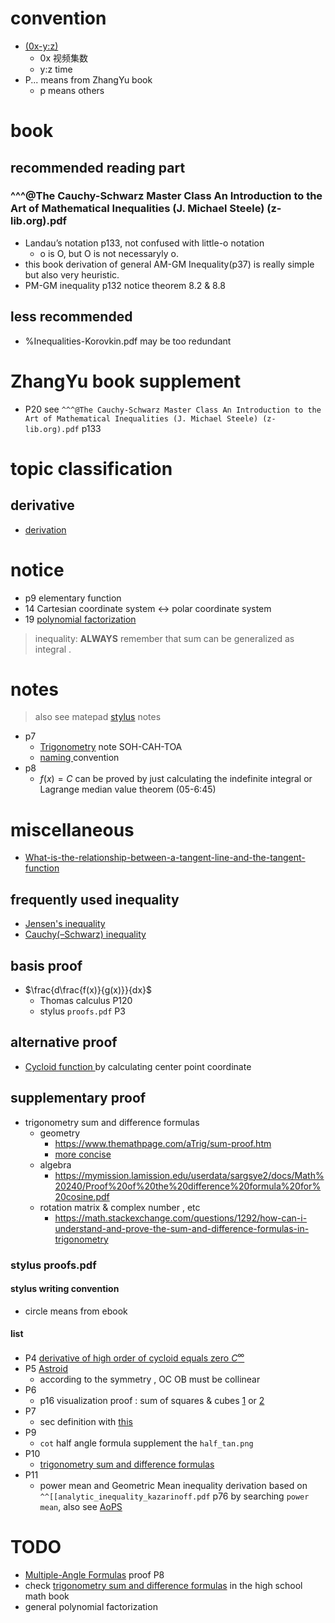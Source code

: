 # convention 
- [(0x-y:z)](https://www.iqihang.com/ark/record/7191/8673/1507816/161543942/3/72/2/4555)
  - 0x 视频集数
  - y:z time
- P... means from ZhangYu book
  - p means others
# book 
## recommended reading part
### ^^^@The Cauchy-Schwarz Master Class An Introduction to the Art of Mathematical Inequalities (J. Michael Steele) (z-lib.org).pdf
- Landau’s notation p133, not confused with little-o notation 
  - o is O, but O is not necessaryly o.
- this book derivation of general AM-GM Inequality(p37) is really simple but also very heuristic.  
- PM-GM inequality p132 notice theorem 8.2 & 8.8
## less recommended 
- %Inequalities-Korovkin.pdf may be too redundant 
# ZhangYu book supplement
- P20 see `^^^@The Cauchy-Schwarz Master Class An Introduction to the Art of Mathematical Inequalities (J. Michael Steele) (z-lib.org).pdf` p133 
# topic classification 

## derivative  
- [derivation](https://www.wyzant.com/resources/lessons/math/calculus/derivative_proofs/a_to_the_x)
# notice 
- p9 elementary function
- 14 Cartesian coordinate system <-> polar coordinate system
- 19 [polynomial factorization](https://tutorial.math.lamar.edu/classes/alg/factoring.aspx)
> inequality: **ALWAYS** remember that sum can be generalized as integral .
# notes
> also see matepad [stylus](#stylus) notes
- p7 
  - [Trigonometry](https://en.wikipedia.org/wiki/Trigonometry) note SOH-CAH-TOA
  - [naming ](https://www.quora.com/Why-is-sin-the-opposite-of-CSC-and-cos-the-opposite-of-sec)convention<a id="naming_convention"></a>
- p8 
  - $f(x)=C$ can be proved by just calculating the indefinite integral or Lagrange median value theorem (05-6:45)
# miscellaneous 
- [What-is-the-relationship-between-a-tangent-line-and-the-tangent-function](https://www.quora.com/What-is-the-relationship-between-a-tangent-line-and-the-tangent-function)
## frequently used inequality 
- [Jensen's inequality ](https://artofproblemsolving.com/wiki/index.php/Jensen's_Inequality)
- [Cauchy(–Schwarz) inequality](https://en.wikipedia.org/wiki/Cauchy%E2%80%93Schwarz_inequality#real_number_proof)
## basis proof
- $\frac{d\frac{f(x)}{g(x)}}{dx}$ 
  - Thomas calculus P120
  - stylus `proofs.pdf` P3  

## alternative proof
- [Cycloid function ](https://en.wikipedia.org/wiki/Cycloid) by calculating center point coordinate 

## supplementary proof
- trigonometry sum and difference formulas<a id="trigonometry1"></a>  
  - geometry
    - https://www.themathpage.com/aTrig/sum-proof.htm
    - [more concise](https://math.stackexchange.com/questions/1382661/looking-for-an-alternative-proof-of-the-angle-difference-expansion/1382809#1382809)
  - algebra
    - https://mymission.lamission.edu/userdata/sargsye2/docs/Math%20240/Proof%20of%20the%20difference%20formula%20for%20cosine.pdf
  - rotation matrix & complex number , etc
    - https://math.stackexchange.com/questions/1292/how-can-i-understand-and-prove-the-sum-and-difference-formulas-in-trigonometry
### stylus proofs.pdf<a id="stylus"></a>
#### stylus writing convention 
- circle means from ebook 
#### list 
- P4 [ derivative of high order of cycloid  equals zero $C^\infty$](https://en.wikipedia.org/wiki/Cycloid) 
- P5 [Astroid](https://proofwiki.org/wiki/Equation_of_Astroid/Parametric_Form)
  - according to the symmetry , OC OB must be collinear
- P6
  - p16 visualization proof : sum of squares & cubes [1](https://www.geogebra.org/m/Ka5xBBkH) or [2](https://math.stackexchange.com/questions/3081649/understanding-some-proofs-without-words-for-sums-of-consecutive-numbers-consecu)
- P7
  - sec definition with [this](#naming_convention) 
- P9 
  - `cot` half angle formula  supplement the `half_tan.png`
- P10
  - [trigonometry sum and difference formulas](#trigonometry1)
- P11 
  - power mean and Geometric Mean inequality derivation based on `^^[[analytic_inequality_kazarinoff.pdf` p76 by searching `power mean`, also see [AoPS](https://artofproblemsolving.com/wiki/index.php/Root-Mean_Square-Arithmetic_Mean-Geometric_Mean-Harmonic_mean_Inequality)
# TODO
- [Multiple-Angle Formulas](https://mathworld.wolfram.com/Multiple-AngleFormulas.html) proof P8 
- check [trigonometry sum and difference formulas](#trigonometry1) in the high school math book
- general polynomial factorization
